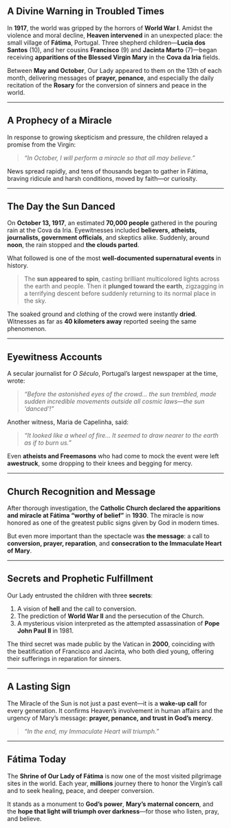 ## A Divine Warning in Troubled Times

In **1917**, the world was gripped by the horrors of **World War I**. Amidst the violence and moral decline, **Heaven intervened** in an unexpected place: the small village of **Fátima**, Portugal. Three shepherd children—**Lucia dos Santos** (10), and her cousins **Francisco** (9) and **Jacinta Marto** (7)—began receiving **apparitions of the Blessed Virgin Mary** in the **Cova da Iria** fields.

Between **May and October**, Our Lady appeared to them on the 13th of each month, delivering messages of **prayer, penance**, and especially the daily recitation of the **Rosary** for the conversion of sinners and peace in the world.

---

## A Prophecy of a Miracle

In response to growing skepticism and pressure, the children relayed a promise from the Virgin:

> *“In October, I will perform a miracle so that all may believe.”*

News spread rapidly, and tens of thousands began to gather in Fátima, braving ridicule and harsh conditions, moved by faith—or curiosity.

---

## The Day the Sun Danced

On **October 13, 1917**, an estimated **70,000 people** gathered in the pouring rain at the Cova da Iria. Eyewitnesses included **believers, atheists, journalists, government officials**, and skeptics alike. Suddenly, around **noon**, the rain stopped and **the clouds parted**.

What followed is one of the most **well-documented supernatural events** in history.

> The **sun appeared to spin**, casting brilliant multicolored lights across the earth and people. Then it **plunged toward the earth**, zigzagging in a terrifying descent before suddenly returning to its normal place in the sky.

The soaked ground and clothing of the crowd were instantly **dried**. Witnesses as far as **40 kilometers away** reported seeing the same phenomenon.

---

## Eyewitness Accounts

A secular journalist for *O Século*, Portugal’s largest newspaper at the time, wrote:

> *“Before the astonished eyes of the crowd... the sun trembled, made sudden incredible movements outside all cosmic laws—the sun 'danced'!”*

Another witness, Maria de Capelinha, said:

> *“It looked like a wheel of fire… It seemed to draw nearer to the earth as if to burn us.”*

Even **atheists and Freemasons** who had come to mock the event were left **awestruck**, some dropping to their knees and begging for mercy.

---

## Church Recognition and Message

After thorough investigation, the **Catholic Church declared the apparitions and miracle at Fátima “worthy of belief”** in **1930**. The miracle is now honored as one of the greatest public signs given by God in modern times.

But even more important than the spectacle was **the message**:
a call to **conversion, prayer, reparation**, and **consecration to the Immaculate Heart of Mary**.

---

## Secrets and Prophetic Fulfillment

Our Lady entrusted the children with three **secrets**:

1. A vision of **hell** and the call to conversion.
2. The prediction of **World War II** and the persecution of the Church.
3. A mysterious vision interpreted as the attempted assassination of **Pope John Paul II** in 1981.

The third secret was made public by the Vatican in **2000**, coinciding with the beatification of Francisco and Jacinta, who both died young, offering their sufferings in reparation for sinners.

---

## A Lasting Sign

The Miracle of the Sun is not just a past event—it is a **wake-up call** for every generation. It confirms Heaven’s involvement in human affairs and the urgency of Mary’s message: **prayer, penance, and trust in God’s mercy**.

> *“In the end, my Immaculate Heart will triumph.”*

---

## Fátima Today

The **Shrine of Our Lady of Fátima** is now one of the most visited pilgrimage sites in the world. Each year, **millions** journey there to honor the Virgin’s call and to seek healing, peace, and deeper conversion.

It stands as a monument to **God’s power**, **Mary’s maternal concern**, and the **hope that light will triumph over darkness**—for those who listen, pray, and believe.
